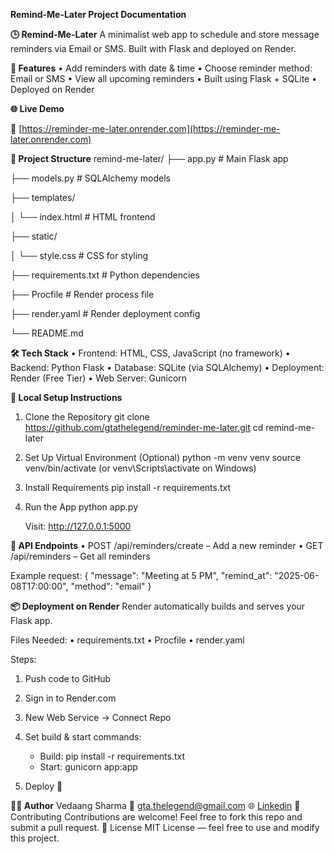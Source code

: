 **Remind-Me-Later Project Documentation**

**🕒 Remind-Me-Later**
A minimalist web app to schedule and store message reminders via Email or SMS.
Built with Flask and deployed on Render.

**🚀 Features**
• Add reminders with date & time
• Choose reminder method: Email or SMS
• View all upcoming reminders
• Built using Flask + SQLite
• Deployed on Render

**🌐 Live Demo**

🔗 [https://reminder-me-later.onrender.com](https://reminder-me-later.onrender.com)

**📁 Project Structure**
remind-me-later/
├── app.py                 # Main Flask app

├── models.py              # SQLAlchemy models

├── templates/

│   └── index.html         # HTML frontend

├── static/

│   └── style.css          # CSS for styling

├── requirements.txt       # Python dependencies

├── Procfile               # Render process file

├── render.yaml            # Render deployment config

└── README.md

**🛠️ Tech Stack**
• Frontend: HTML, CSS, JavaScript (no framework)
• Backend: Python Flask
• Database: SQLite (via SQLAlchemy)
• Deployment: Render (Free Tier)
• Web Server: Gunicorn

**🔧 Local Setup Instructions**
1. Clone the Repository
   git clone https://github.com/gtathelegend/reminder-me-later.git
   cd remind-me-later

2. Set Up Virtual Environment (Optional)
   python -m venv venv
   source venv/bin/activate (or venv\Scripts\activate on Windows)

3. Install Requirements
   pip install -r requirements.txt

4. Run the App
   python app.py

   Visit: http://127.0.0.1:5000

**🧪 API Endpoints**
• POST /api/reminders/create – Add a new reminder
• GET /api/reminders – Get all reminders

Example request:
{
  "message": "Meeting at 5 PM",
  "remind_at": "2025-06-08T17:00:00",
  "method": "email"
}

**📦 Deployment on Render**
Render automatically builds and serves your Flask app.

Files Needed:
• requirements.txt
• Procfile
• render.yaml

Steps:
1. Push code to GitHub
2. Sign in to Render.com
3. New Web Service → Connect Repo
4. Set build & start commands:
   - Build: pip install -r requirements.txt
   - Start: gunicorn app:app

5. Deploy 🎉

**🙋‍♂️ Author**
Vedaang Sharma
📧 gta.thelegend@gmail.com
🌐 [Linkedin](https://linkedin.com/in/vedaangsharma2006) 
🤝 Contributing
Contributions are welcome! Feel free to fork this repo and submit a pull request.
📄 License
MIT License — feel free to use and modify this project.

